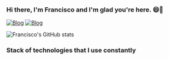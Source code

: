 ### Hi there, I'm Francisco and I'm glad you're here.  😄👋

[![Blog](https://img.shields.io/website-up-down-green-red/http/monip.org.svg )](https://franciscovaladares.github.io/)
[![Blog](https://img.shields.io/badge/LinkedIn-0077B5?style=for-the-badge&logo=linkedin&logoColor=white)](https://www.linkedin.com/in/fnrv/)

 
![Francisco's GitHub stats](https://github-readme-stats.vercel.app/api?username=FranciscoValadares&show_icons=true&theme=radical)

### Stack of technologies that I use constantly

<!--
**FranciscoValadares/FranciscoValadares** is a ✨ _special_ ✨ repository because its `README.md` (this file) appears on your GitHub profile.

Here are some ideas to get you started:

- 🔭 I’m currently working on ...
- 🌱 I’m currently learning ...
- 👯 I’m looking to collaborate on ...
- 🤔 I’m looking for help with ...
- 💬 Ask me about ...
- 📫 How to reach me: ...
- 😄 Pronouns: ...
- ⚡ Fun fact: ...
-->
 